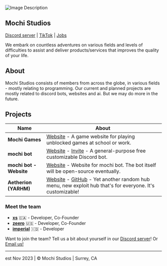 ![Image Description](https://i.imgur.com/7oXYfX2.png)
## Mochi Studios

[Discord server](https://discord.gg/K7C37yPEUv) | [TikTok](https://tiktok.com/@mochiwebsite) | [Jobs](https://studio.mochig.com/jobs)

We embark on countless adventures on various fields and levels of 
difficulties to assist and deliver products/services that improves the 
quality of your life.

## About
Mochi Studios consists of members from across the globe, in various fields - mostly relating to programming. Our current and planned projects are mostly related to discord bots, websites and ai. But we may do more in the future.

## Projects

| Name    | About  |
|---------|--------|
| **Mochi Games** | [Website](https://mochig.com) - A game website for playing unblocked games at school or work. |
| **mochi bot** | [Website](https://bot.mochig.com) - [Invite](https://discord.com/oauth2/authorize?client_id=1234731012727115816) - A general-purpose free customizable Discord bot. |
| **mochi bot - Website** | [Website](https://bot.mochig.com) - Website for mochi bot. The bot itself will be open-source eventually. |
| **Aetherion (YARHM)** | [Website](https://yarhm.mhi.im) - [GitHub](https://github.com/Joystickplays/psychic-octo-invention) - Yet another random hub menu, new exploit hub that's for everyone. It's customizable! |


### Meet the team
- **[xs](https://github.com/xs76)** 🇨🇦 - Developer, Co-Founder
- **[zeero](https://github.com/multipliedbyzeero)** 🇺🇸 - Developer, Co-Founder
- **[imperial](https://github.com/Joystickplays)** 🇮🇩 - Developer

Want to join the team? Tell us a bit about yourself in our [Discord server](https://discord.gg/K7C37yPEUv)! Or [Email us!](mailto:contact@mochig.com)

---

est Nov 2023 | © Mochi Studios | Surrey, CA



